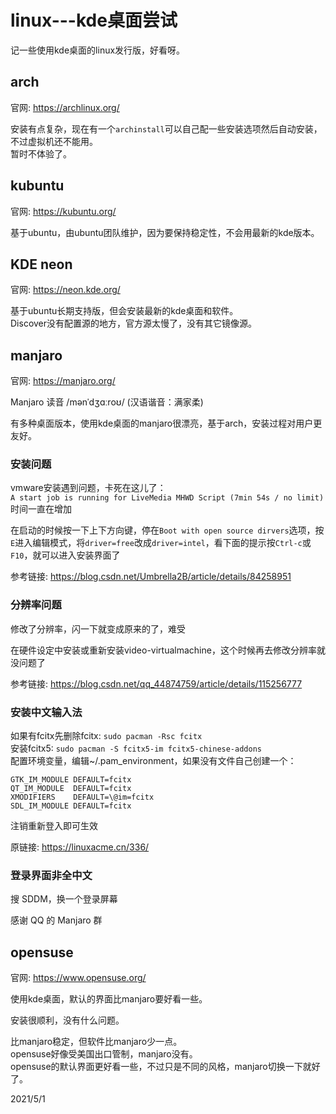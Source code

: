 # linux---kde桌面尝试

记一些使用kde桌面的linux发行版，好看呀。  


## arch
官网: https://archlinux.org/  

安装有点复杂，现在有一个`archinstall`可以自己配一些安装选项然后自动安装，不过虚拟机还不能用。  
暂时不体验了。  


## kubuntu
官网: https://kubuntu.org/  

基于ubuntu，由ubuntu团队维护，因为要保持稳定性，不会用最新的kde版本。  


## KDE neon
官网: https://neon.kde.org/  

基于ubuntu长期支持版，但会安装最新的kde桌面和软件。  
Discover没有配置源的地方，官方源太慢了，没有其它镜像源。  


## manjaro
官网: https://manjaro.org/  

Manjaro 读音 /mənˈdʒɑːroʊ/ (汉语谐音：满家柔)  

有多种桌面版本，使用kde桌面的manjaro很漂亮，基于arch，安装过程对用户更友好。  

### 安装问题
vmware安装遇到问题，卡死在这儿了：  
`A start job is running for LiveMedia MHWD Script (7min 54s / no limit)`  
时间一直在增加  

在启动的时候按一下上下方向键，停在`Boot with open source dirvers`选项，按`E`进入编辑模式，将`driver=free`改成`driver=intel`，看下面的提示按`Ctrl-c`或`F10`，就可以进入安装界面了  

参考链接: https://blog.csdn.net/Umbrella2B/article/details/84258951  

### 分辨率问题
修改了分辨率，闪一下就变成原来的了，难受  

在硬件设定中安装或重新安装video-virtualmachine，这个时候再去修改分辨率就没问题了  

参考链接: https://blog.csdn.net/qq_44874759/article/details/115256777  

### 安装中文输入法
如果有fcitx先删除fcitx: `sudo pacman -Rsc fcitx`  
安装fcitx5: `sudo pacman -S fcitx5-im fcitx5-chinese-addons`  
配置环境变量，编辑~/.pam_environment，如果没有文件自己创建一个：  
```
GTK_IM_MODULE DEFAULT=fcitx
QT_IM_MODULE  DEFAULT=fcitx
XMODIFIERS    DEFAULT=\@im=fcitx
SDL_IM_MODULE DEFAULT=fcitx
```
注销重新登入即可生效  

原链接: https://linuxacme.cn/336/  

### 登录界面非全中文
搜 SDDM，换一个登录屏幕  

感谢 QQ 的 Manjaro 群  


## opensuse
官网: https://www.opensuse.org/  

使用kde桌面，默认的界面比manjaro要好看一些。  

安装很顺利，没有什么问题。  

比manjaro稳定，但软件比manjaro少一点。  
opensuse好像受美国出口管制，manjaro没有。  
opensuse的默认界面更好看一些，不过只是不同的风格，manjaro切换一下就好了。  


2021/5/1  
